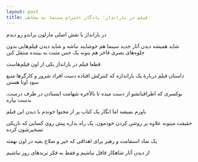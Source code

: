 ```yaml
---
layout: post
title: فیلم در بارانداز؛ یادگار احترام سینما به مخاطب
---
```


در بارانداز با نقش اصلی مارلون براندو رو دیدم

شاید همیشه دیدن آثار جدید سینما هم خوشایند نباشه و شاید دیدن فیلم‌هایی بدون جلوه‌های بصری فاخر هم بتونه یک حس مثبت به بیننده منتقل کنن

قطعا فیلم در بارانداز یکی از اون فیلم‌هاست

داستان فیلم دربارهٔ یک باراندازه که کنترلش افتاده دست افراد شرور و کارگرها منبع سود اونا هستن

بوکسری که اطرافیانشو از دست میده تا بالأخره شهامت ایستادن در طرف درست، بدست بیاره

باورم نمیشه اما انگار یک کتاب پر از محتوا خوندم با دیدن این فیلم

حقیقت میتونه علاوه بر روشن کردن خودمون، یک راه بذاره پیش روی کسایی که تاریکی تسخیرشون کرده

یک نماد استقامت و رهبر برای اهدافی که خیر و صلاح بقیه در اون نهفته

از دیدن آثار شاهکار قافل نباشیم و فقط به فکر ترندهای روز نباشیم

